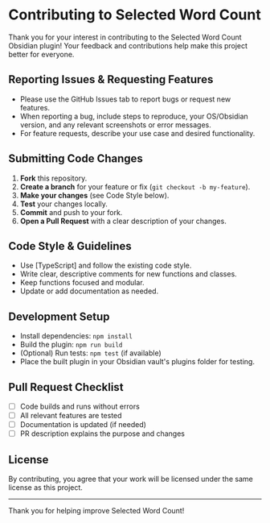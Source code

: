 # Contributing to Selected Word Count

Thank you for your interest in contributing to the Selected Word Count Obsidian plugin! Your feedback and contributions help make this project better for everyone.

## Reporting Issues & Requesting Features
- Please use the GitHub Issues tab to report bugs or request new features.
- When reporting a bug, include steps to reproduce, your OS/Obsidian version, and any relevant screenshots or error messages.
- For feature requests, describe your use case and desired functionality.

## Submitting Code Changes
1. **Fork** this repository.
2. **Create a branch** for your feature or fix (`git checkout -b my-feature`).
3. **Make your changes** (see Code Style below).
4. **Test** your changes locally.
5. **Commit** and push to your fork.
6. **Open a Pull Request** with a clear description of your changes.

## Code Style & Guidelines
- Use [TypeScript] and follow the existing code style.
- Write clear, descriptive comments for new functions and classes.
- Keep functions focused and modular.
- Update or add documentation as needed.

## Development Setup
- Install dependencies: `npm install`
- Build the plugin: `npm run build`
- (Optional) Run tests: `npm test` (if available)
- Place the built plugin in your Obsidian vault's plugins folder for testing.

## Pull Request Checklist
- [ ] Code builds and runs without errors
- [ ] All relevant features are tested
- [ ] Documentation is updated (if needed)
- [ ] PR description explains the purpose and changes

## License
By contributing, you agree that your work will be licensed under the same license as this project.

---

Thank you for helping improve Selected Word Count! 